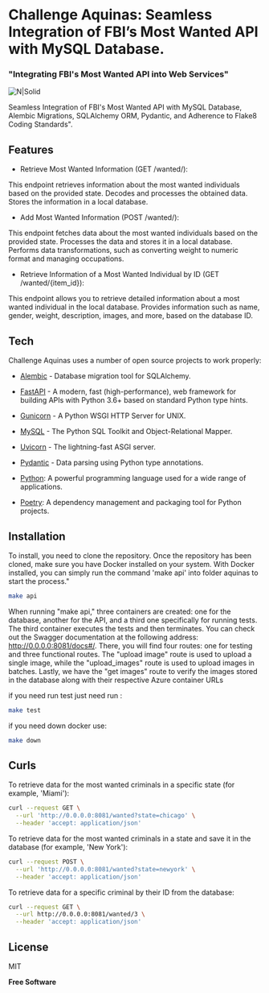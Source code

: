 # Challenge Aquinas: Seamless Integration of FBI’s Most Wanted API with MySQL Database.
### "Integrating FBI's Most Wanted API into Web Services"

![N|Solid](https://blog.pronus.io/images/python/fastapi_logo.svg)

Seamless Integration of FBI's Most Wanted API with MySQL Database, Alembic Migrations, SQLAlchemy ORM, Pydantic, and Adherence to Flake8 Coding Standards".


## Features

- Retrieve Most Wanted Information (GET /wanted/):

This endpoint retrieves information about the most wanted individuals based on the provided state.
Decodes and processes the obtained data.
Stores the information in a local database.

- Add Most Wanted Information (POST /wanted/):

This endpoint fetches data about the most wanted individuals based on the provided state.
Processes the data and stores it in a local database.
Performs data transformations, such as converting weight to numeric format and managing occupations.

- Retrieve Information of a Most Wanted Individual by ID (GET /wanted/{item_id}):

This endpoint allows you to retrieve detailed information about a most wanted individual in the local database.
Provides information such as name, gender, weight, description, images, and more, based on the database ID.
## Tech

Challenge Aquinas  uses a number of open source projects to work properly:

- [Alembic] - Database migration tool for SQLAlchemy.

- [FastAPI] - A modern, fast (high-performance), web framework for building APIs with Python 3.6+ based on standard Python type hints.

- [Gunicorn] - A Python WSGI HTTP Server for UNIX.

- [MySQL] - The Python SQL Toolkit and Object-Relational Mapper.

- [Uvicorn] - The lightning-fast ASGI server.

- [Pydantic] - Data parsing using Python type annotations.

- [Python]: A powerful programming language used for a wide range of applications.

- [Poetry]: A dependency management and packaging tool for Python projects.

## Installation

To install, you need to clone the repository. Once the repository has been cloned, make sure you have Docker installed on your system. With Docker installed, you can simply run the command 'make api' into folder aquinas to start the process."

```sh
make api
```

When running "make api," three containers are created: one for the database, another for the API, and a third one specifically for running tests. The third container executes the tests and then terminates. You can check out the Swagger documentation at the following address: http://0.0.0.0:8081/docs#/. There, you will find four routes: one for testing and three functional routes. The "upload image" route is used to upload a single image, while the "upload_images" route is used to upload images in batches. Lastly, we have the "get images" route to verify the images stored in the database along with their respective Azure container URLs

if you need run test just need run :
```sh
make test
```
if you need down docker use:
```sh
make down
```
## Curls
To retrieve data for the most wanted criminals in a specific state (for example, 'Miami'):
```sh
curl --request GET \
  --url 'http://0.0.0.0:8081/wanted?state=chicago' \
  --header 'accept: application/json'
```
To retrieve data for the most wanted criminals in a state and save it in the database (for example, 'New York'):
```sh
curl --request POST \
  --url 'http://0.0.0.0:8081/wanted?state=newyork' \
  --header 'accept: application/json'
```
To retrieve data for a specific criminal by their ID from the database:
```sh
curl --request GET \
  --url http://0.0.0.0:8081/wanted/3 \
  --header 'accept: application/json'
```
## License

MIT

**Free Software**

[//]: # ()
[Alembic]:<https://alembic.sqlalchemy.org/en/latest/>
[FastAPI]:<https://fastapi.tiangolo.com/>
[Gunicorn]:<https://gunicorn.org/>
[MySQL]:<https://dev.mysql.com/doc/>
[Uvicorn]:<https://www.uvicorn.org/>
[Pydantic]:<https://docs.pydantic.dev/latest/>
[Python]:<https://www.python.org/>
[Poetry]:<https://python-poetry.org/>
  